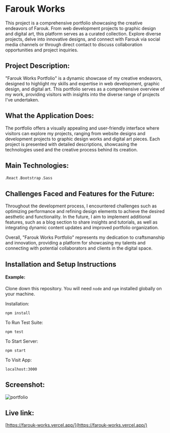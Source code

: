 # Farouk Works

This project is a comprehensive portfolio showcasing the creative endeavors of Farouk. From web development projects to graphic design and digital art, this platform serves as a curated collection. Explore diverse projects, delve into innovative designs, and connect with Farouk via social media channels or through direct contact to discuss collaboration opportunities and project inquiries.

## Project Description:

"Farouk Works Portfolio" is a dynamic showcase of my creative endeavors, designed to highlight my skills and expertise in web development, graphic design, and digital art. This portfolio serves as a comprehensive overview of my work, providing visitors with insights into the diverse range of projects I've undertaken.

## What the Application Does:

The portfolio offers a visually appealing and user-friendly interface where visitors can explore my projects, ranging from website designs and development projects to graphic design works and digital art pieces. Each project is presented with detailed descriptions, showcasing the technologies used and the creative process behind its creation.

## Main Technologies:

.`React`
.`Bootstrap`
.`Sass`

## Challenges Faced and Features for the Future:

Throughout the development process, I encountered challenges such as optimizing performance and refining design elements to achieve the desired aesthetic and functionality. In the future, I aim to implement additional features, such as a blog section to share insights and tutorials, as well as integrating dynamic content updates and improved portfolio organization.

Overall, "Farouk Works Portfolio" represents my dedication to craftsmanship and innovation, providing a platform for showcasing my talents and connecting with potential collaborators and clients in the digital space.

## Installation and Setup Instructions

#### Example:  

Clone down this repository. You will need `node` and `npm` installed globally on your machine.  

Installation:

`npm install`  

To Run Test Suite:  

`npm test`  

To Start Server:

`npm start`  

To Visit App:

`localhost:3000`  

## Screenshot:

![portfolio](https://github.com/faroukemad/Portfolio/assets/124167527/c458e6c9-2fed-49ca-a6d3-789a635f4247)

## Live link:

[https://farouk-works.vercel.app/](https://farouk-works.vercel.app/)

